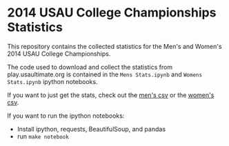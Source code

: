 2014 USAU College Championships Statistics
=========================================

This repository contains the collected statistics for the Men's and Women's 2014 USAU College Championships.

The code used to download and collect the statistics from play.usaultimate.org is contained in the `Mens Stats.ipynb` and `Womens Stats.ipynb` ipython notebooks.

If you want to just get the stats, check out the [men's csv](https://github.com/llimllib/2014collegechamps/blob/master/mens_gamestats.csv) or the
[women's csv](https://github.com/llimllib/2014collegechamps/blob/master/womens_gamestats.csv).

If you want to run the ipython notebooks:

* Install ipython, requests, BeautifulSoup, and pandas
* run `make notebook`
